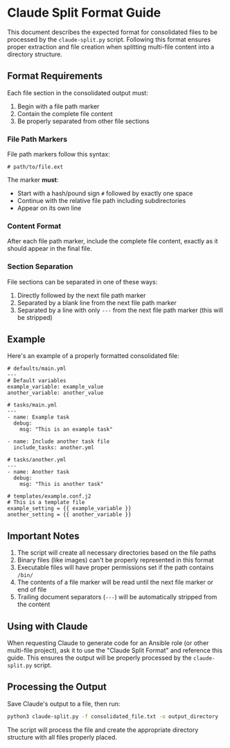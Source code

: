 # Claude Split Format Guide

This document describes the expected format for consolidated files to be processed by the `claude-split.py` script. Following this format ensures proper extraction and file creation when splitting multi-file content into a directory structure.

## Format Requirements

Each file section in the consolidated output must:

1. Begin with a file path marker
2. Contain the complete file content
3. Be properly separated from other file sections

### File Path Markers

File path markers follow this syntax:
```
# path/to/file.ext
```

The marker **must**:
- Start with a hash/pound sign `#` followed by exactly one space
- Continue with the relative file path including subdirectories
- Appear on its own line

### Content Format

After each file path marker, include the complete file content, exactly as it should appear in the final file.

### Section Separation

File sections can be separated in one of these ways:
1. Directly followed by the next file path marker
2. Separated by a blank line from the next file path marker
3. Separated by a line with only `---` from the next file path marker (this will be stripped)

## Example

Here's an example of a properly formatted consolidated file:

```
# defaults/main.yml
---
# Default variables
example_variable: example_value
another_variable: another_value

# tasks/main.yml
---
- name: Example task
  debug:
    msg: "This is an example task"

- name: Include another task file
  include_tasks: another.yml

# tasks/another.yml
---
- name: Another task
  debug:
    msg: "This is another task"

# templates/example.conf.j2
# This is a template file
example_setting = {{ example_variable }}
another_setting = {{ another_variable }}
```

## Important Notes

1. The script will create all necessary directories based on the file paths
2. Binary files (like images) can't be properly represented in this format
3. Executable files will have proper permissions set if the path contains `/bin/`
4. The contents of a file marker will be read until the next file marker or end of file
5. Trailing document separators (`---`) will be automatically stripped from the content

## Using with Claude

When requesting Claude to generate code for an Ansible role (or other multi-file project), ask it to use the "Claude Split Format" and reference this guide. This ensures the output will be properly processed by the `claude-split.py` script.

## Processing the Output

Save Claude's output to a file, then run:

```bash
python3 claude-split.py -f consolidated_file.txt -o output_directory
```

The script will process the file and create the appropriate directory structure with all files properly placed.
